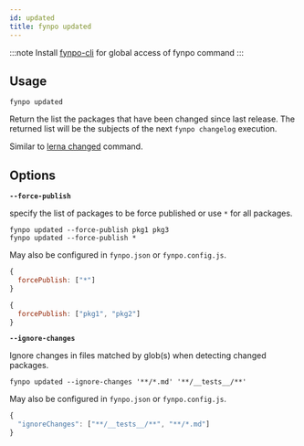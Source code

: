 ```yaml
---
id: updated
title: fynpo updated
---
```


:::note 
Install [fynpo-cli](/docs/packages#fynpo-cli) for global access of fynpo command
:::

## Usage

```
fynpo updated
```

Return the list the packages that have been changed since last release. The returned list will be the subjects of the next `fynpo changelog` execution.

Similar to [lerna changed](https://github.com/lerna/lerna/tree/main/commands/changed#readme) command.

## Options

**`--force-publish`**

specify the list of packages to be force published or use `*` for all packages. 

```
fynpo updated --force-publish pkg1 pkg3
fynpo updated --force-publish *
```

May also be configured in `fynpo.json` or `fynpo.config.js`.

```javascript
{
  forcePublish: ["*"]
}
```

```javascript
{
  forcePublish: ["pkg1", "pkg2"] 
}
```

**`--ignore-changes`**

Ignore changes in files matched by glob(s) when detecting changed packages.

```
fynpo updated --ignore-changes '**/*.md' '**/__tests__/**'
```

May also be configured in `fynpo.json` or `fynpo.config.js`.

```javascript
{
  "ignoreChanges": ["**/__tests__/**", "**/*.md"]
}
```
